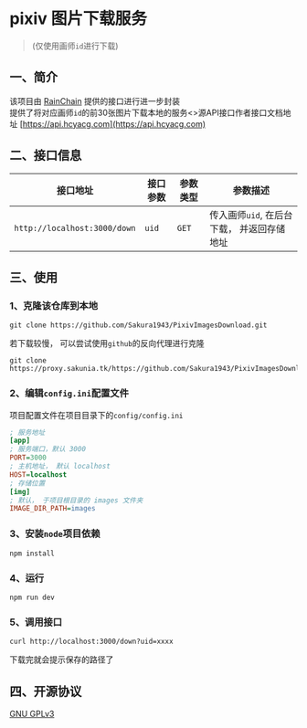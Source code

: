 # pixiv 图片下载服务
> (仅使用画师`id`进行下载)
## 一、简介
该项目由 [RainChain](https://rainchan.win) 提供的接口进行进一步封装<br>提供了将对应画师`id`的前30张图片下载本地的服务<>源API接口作者接口文档地址 [https://api.hcyacg.com](https://api.hcyacg.com)

## 二、接口信息
| 接口地址                     | 接口参数 | 参数类型 | 参数描述                                   |
| ---------------------------- | -------- | -------- | ------------------------------------------ |
| `http://localhost:3000/down` | `uid`    | `GET`    | 传入画师`uid`, 在后台下载， 并返回存储地址 |

## 三、使用
### 1、克隆该仓库到本地
```shell
git clone https://github.com/Sakura1943/PixivImagesDownload.git
```
若下载较慢， 可以尝试使用`github`的反向代理进行克隆
```shell
git clone https://proxy.sakunia.tk/https://github.com/Sakura1943/PixivImagesDownload.git
```

### 2、编辑`config.ini`配置文件
项目配置文件在项目目录下的`config/config.ini`
```ini
; 服务地址
[app]
; 服务端口，默认 3000
PORT=3000
; 主机地址， 默认 localhost
HOST=localhost
; 存储位置
[img]
; 默认， 于项目根目录的 images 文件夹
IMAGE_DIR_PATH=images
```

### 3、安装`node`项目依赖
```shell
npm install
```

###  4、运行
```shell
npm run dev
```

### 5、调用接口
```shell
curl http://localhost:3000/down?uid=xxxx
```
下载完就会提示保存的路径了

## 四、开源协议
[GNU GPLv3](https://github.com/Sakura1943/PixivImagesDownload/blob/main/LICENSE)